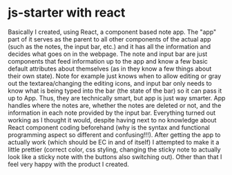 # js-starter with react
Basically I created, using React, a component based note app. The "app" part of it serves as the parent to all other components of the actual app (such as the notes, the input bar, etc.) and it has all the information and decides what goes on in the webpage. The note and input bar are just components that feed information up to the app and know a few basic default attributes about themselves (as in they know a few things about their own state). Note for example just knows when to allow editing or gray out the textarea/changing the editing icons, and input bar only needs to know what is being typed into the bar (the state of the bar) so it can pass it up to App. Thus, they are technically smart, but app is just way smarter. App handles where the notes are, whether the notes are deleted or not, and the information in each note provided by the input bar. Everything turned out working as I thought it would, despite having next to no knowledge about React component coding beforehand (why is the syntax and functional programming aspect so different and confusing!!!). After getting the app to actually work (which should be EC in and of itself) I attempted to make it a little prettier (correct color, css styling, changing the sticky note to actually look like a sticky note with the buttons also switching out). Other than that I feel very happy with the product I created.
